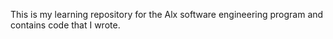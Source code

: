 This is my learning repository for the Alx software engineering program and contains code that I wrote.
